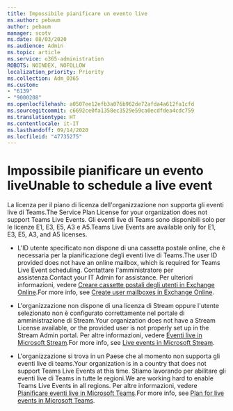 ```yaml
---
title: Impossibile pianificare un evento live
ms.author: pebaum
author: pebaum
manager: scotv
ms.date: 08/03/2020
ms.audience: Admin
ms.topic: article
ms.service: o365-administration
ROBOTS: NOINDEX, NOFOLLOW
localization_priority: Priority
ms.collection: Adm_O365
ms.custom:
- "6139"
- "9000208"
ms.openlocfilehash: a0507ee12efb3a076b962de72afda4a612fa1cfd
ms.sourcegitcommit: c6692ce0fa1358ec3529e59ca0ecdfdea4cdc759
ms.translationtype: HT
ms.contentlocale: it-IT
ms.lasthandoff: 09/14/2020
ms.locfileid: "47735275"
---
```

# <a name="unable-to-schedule-a-live-event"></a><span data-ttu-id="cf01d-102">Impossibile pianificare un evento live</span><span class="sxs-lookup"><span data-stu-id="cf01d-102">Unable to schedule a live event</span></span>

<span data-ttu-id="cf01d-103">La licenza per il piano di licenza dell'organizzazione non supporta gli eventi live di Teams.</span><span class="sxs-lookup"><span data-stu-id="cf01d-103">The Service Plan License for your organization does not support Teams Live Events.</span></span> <span data-ttu-id="cf01d-104">Gli eventi live di Teams sono disponibili solo per le licenze E1, E3, E5, A3 e A5.</span><span class="sxs-lookup"><span data-stu-id="cf01d-104">Teams Live Events are available only for E1, E3, E5, A3, and A5 licenses.</span></span>

- <span data-ttu-id="cf01d-105">L'ID utente specificato non dispone di una cassetta postale online, che è necessaria per la pianificazione degli eventi live di Teams.</span><span class="sxs-lookup"><span data-stu-id="cf01d-105">The user ID provided does not have an online mailbox, which is required for Teams Live Event scheduling.</span></span> <span data-ttu-id="cf01d-106">Contattare l'amministratore per assistenza.</span><span class="sxs-lookup"><span data-stu-id="cf01d-106">Contact your IT Admin for assistance.</span></span> <span data-ttu-id="cf01d-107">Per ulteriori informazioni, vedere [Creare cassette postali degli utenti in Exchange Online](https://docs.microsoft.com/exchange/recipients-in-exchange-online/create-user-mailboxes).</span><span class="sxs-lookup"><span data-stu-id="cf01d-107">For more info, see [Create user mailboxes in Exchange Online](https://docs.microsoft.com/exchange/recipients-in-exchange-online/create-user-mailboxes).</span></span>

- <span data-ttu-id="cf01d-108">L'organizzazione non dispone di una licenza di Stream oppure l'utente selezionato non è configurato correttamente nel portale di amministrazione di Stream.</span><span class="sxs-lookup"><span data-stu-id="cf01d-108">Your organization does not have a Stream License available, or the provided user is not properly set up in the Stream Admin portal.</span></span> <span data-ttu-id="cf01d-109">Per altre informazioni, vedere [Eventi live in Microsoft Stream](https://docs.microsoft.com/stream/live-event-overview).</span><span class="sxs-lookup"><span data-stu-id="cf01d-109">For more info, see [Live events in Microsoft Stream](https://docs.microsoft.com/stream/live-event-overview).</span></span>

- <span data-ttu-id="cf01d-110">L'organizzazione si trova in un Paese che al momento non supporta gli eventi live di teams.</span><span class="sxs-lookup"><span data-stu-id="cf01d-110">Your organization is in a country that does not support Teams Live Events at this time.</span></span> <span data-ttu-id="cf01d-111">Stiamo lavorando per abilitare gli eventi live di Teams in tutte le regioni.</span><span class="sxs-lookup"><span data-stu-id="cf01d-111">We are working hard to enable Teams Live Events in all regions.</span></span> <span data-ttu-id="cf01d-112">Per altre informazioni, vedere [Pianificare eventi live in Microsoft Teams](https://docs.microsoft.com/microsoftteams/teams-live-events/plan-for-teams-live-events).</span><span class="sxs-lookup"><span data-stu-id="cf01d-112">For more info, see [Plan for live events in Microsoft Teams](https://docs.microsoft.com/microsoftteams/teams-live-events/plan-for-teams-live-events).</span></span>